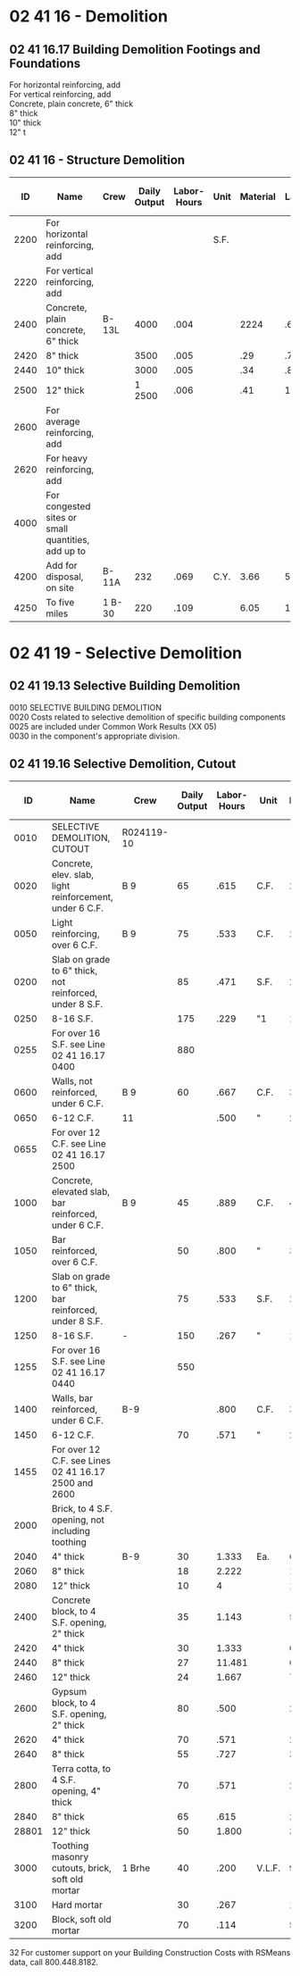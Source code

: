 # 02 41 16 - Demolition

## 02 41 16.17 Building Demolition Footings and Foundations

For horizontal reinforcing, add  
For vertical reinforcing, add  
Concrete, plain concrete, 6" thick  
8" thick  
10" thick  
12" t

## 02 41 16 - Structure Demolition

| ID    | Name                                                                 | Crew   | Daily Output | Labor-Hours | Unit | Material | Labor | Equipment | Total | Total Incl O&P |
|-------|----------------------------------------------------------------------|--------|--------------|-------------|------|----------|-------|-----------|-------|----------------|
| 2200  | For horizontal reinforcing, add                                      |        |              |             | S.F. |          |       |           | 10 %  | 10 %           |
| 2220  | For vertical reinforcing, add                                        |        |              |             |      |          |       |           | 20 %  | 20 %           |
| 2400  | Concrete, plain concrete, 6" thick                                   | B-13L  | 4000         | .004        |      | 2224     | .65   | .90       | 1.09  |                |
| 2420  | 8" thick                                                             |        | 3500         | .005        |      | .29      | .74   | 1.03      | 1.24  |                |
| 2440  | 10" thick                                                            |        | 3000         | .005        |      | .34      | .86   | 1.20      | 1.45  |                |
| 2500  | 12" thick                                                            |        | 1 2500       | .006        |      | .41      | 1.04  | 1.451     | 1.74  |                |
| 2600  | For average reinforcing, add                                         |        |              |             |      |          |       |           | 10 %  | 10 %           |
| 2620  | For heavy reinforcing, add                                           |        |              |             |      |          |       |           | 20 %  | 20 %           |
| 4000  | For congested sites or small quantities, add up to                   |        |              |             |      |          |       |           | 200 % | 200 %          |
| 4200  | Add for disposal, on site                                            | B-11A  | 232          | .069        | C.Y. | 3.66     | 5.80  | 9.46      | 11.85 |                |
| 4250  | To five miles                                                        | 1 B-30 | 220          | .109        |      | 6.05     | 11.45 | 17.50     | 21.50 |                |

# 02 41 19 - Selective Demolition

## 02 41 19.13 Selective Building Demolition

0010 SELECTIVE BUILDING DEMOLITION  
0020 Costs related to selective demolition of specific building components  
0025 are included under Common Work Results (XX 05)  
0030 in the component's appropriate division.

## 02 41 19.16 Selective Demolition, Cutout

| ID    | Name                                                                 | Crew   | Daily Output | Labor-Hours | Unit | Material | Labor | Equipment | Total | Total Incl O&P |
|-------|----------------------------------------------------------------------|--------|--------------|-------------|------|----------|-------|-----------|-------|----------------|
| 0010  | SELECTIVE DEMOLITION, CUTOUT                                         | R024119-10 |            |             |      |          |       |           |       |                |
| 0020  | Concrete, elev. slab, light reinforcement, under 6 C.F.              | B 9    | 65           | .615        | C.F. | 28.50    | 5.10  | 33.60     | 47.50 |                |
| 0050  | Light reinforcing, over 6 C.F.                                       | B 9    | 75           | .533        | C.F. | 24.50    | 4.43  | 28.93     | 41.50 |                |
| 0200  | Slab on grade to 6" thick, not reinforced, under 8 S.F.              |        | 85           | .471        | S.F. | 21.50    | 3.91  | 25.41     | 36.50 |                |
| 0250  | 8-16 S.F.                                                            |        | 175          | .229        | "1   | 10.50    | 1.90  | 12.40     | 17.75 |                |
| 0255  | For over 16 S.F. see Line 02 41 16.17 0400                           |        | 880          |             |      |          |       |           |       |                |
| 0600  | Walls, not reinforced, under 6 C.F.                                  | B 9    | 60           | .667        | C.F. | 30.50    | 5.55  | 36.05     | 51.50 |                |
| 0650  | 6-12 C.F.                                                            | 11     |              | .500        | "    | 23       | 4.15  | 27.15     | 39    |                |
| 0655  | For over 12 C.F. see Line 02 41 16.17 2500                           |        |              |             |      |          |       |           |       |                |
| 1000  | Concrete, elevated slab, bar reinforced, under 6 C.F.                | B 9    | 45           | .889        | C.F. | 41       | 7.40  | 48.40     | 69    |                |
| 1050  | Bar reinforced, over 6 C.F.                                          |        | 50           | .800        | "    | 37       | 6.65  | 43.65     | 62.50 |                |
| 1200  | Slab on grade to 6" thick, bar reinforced, under 8 S.F.              |        | 75           | .533        | S.F. | 24.50    | 4.43  | 28.93     | 41.50 |                |
| 1250  | 8-16 S.F.                                                            | -      | 150          | .267        | "    | 12.25    | 2.21  | 14.46     | 20.50 |                |
| 1255  | For over 16 S.F. see Line 02 41 16.17 0440                           |        | 550          |             |      |          |       |           |       |                |
| 1400  | Walls, bar reinforced, under 6 C.F.                                  | B-9    |              | .800        | C.F. | 37       | 6.65  | 43.651    | 62.50 |                |
| 1450  | 6-12 C.F.                                                            |        | 70           | .571        | "    | 26.50    | 4.74  | 31.241    | 44    |                |
| 1455  | For over 12 C.F. see Lines 02 41 16.17 2500 and 2600                 |        |              |             |      |          |       |           |       |                |
| 2000  | Brick, to 4 S.F. opening, not including toothing                     |        |              |             |      |          |       |           |       |                |
| 2040  | 4" thick                                                             | B-9    | 30           | 1.333       | Ea.  | 61.50    | 11.05 | 72.55     | 104   |                |
| 2060  | 8" thick                                                             |        | 18           | 2.222       |      | 102      | 18.45 | 120.45    | 173   |                |
| 2080  | 12" thick                                                            |        | 10           | 4           |      | 184      | 33    | 217       | 310   |                |
| 2400  | Concrete block, to 4 S.F. opening, 2" thick                          |        | 35           | 1.143       |      | 52.50    | 9.50  | 62 1      | 89    |                |
| 2420  | 4" thick                                                             |        | 30           | 1.333       |      | 61.50    | 11.05 | 72.551    | 104   |                |
| 2440  | 8" thick                                                             |        | 27           | 11.481      |      | 68       | 12.30 | 80.30     | 115   |                |
| 2460  | 12" thick                                                            |        | 24           | 1.667       |      | 76.50    | 13.85 | 90.35     | 129   |                |
| 2600  | Gypsum block, to 4 S.F. opening, 2" thick                            |        | 80           | .500        |      | 23       | 4.15  | 27.15     | 39    |                |
| 2620  | 4" thick                                                             |        | 70           | .571        |      | 26.50    | 4.74  | 31.24     | 44    |                |
| 2640  | 8" thick                                                             |        | 55           | .727        |      | 33.50    | 6.05  | 39.55     | 56.50 |                |
| 2800  | Terra cotta, to 4 S.F. opening, 4" thick                             |        | 70           | .571        |      | 26.50    | 4.74  | 31.241    | 44    |                |
| 2840  | 8" thick                                                             |        | 65           | .615        |      | 28.50    | 5.10  | 33.60     | 47.50 |                |
| 28801 | 12" thick                                                            |        | 50           | 1.800       |      | 37       | 6.65  | 43.65     | 62.50 |                |
| 3000  | Toothing masonry cutouts, brick, soft old mortar                     | 1 Brhe | 40           | .200        | V.L.F.| 9        |       | 9         | 13.50 |                |
| 3100  | Hard mortar                                                          |        | 30           | .267        |      | 12       |       | 12        | 18.05 |                |
| 3200  | Block, soft old mortar                                               |        | 70           | .114        |      | 5.15     |       | 5.15      | 7.75  |                |

32 For customer support on your Building Construction Costs with RSMeans data, call 800.448.8182.